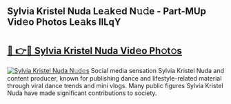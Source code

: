 ## Sylvia Kristel Nuda Le𝚊k𝚎d N𝚞𝚍e - Part-MUp Vid𝚎o Photos Le𝚊ks llLqY

# <h2><a href="http://fbcm2pr.evod.top/?m=Sylvia+Kristel+Nuda">🔗 👉🔴 Sylvia Kristel Nuda Vid𝚎o Ph𝚘t𝚘s</a></h2>

[![Sylvia Kristel Nuda N𝚞d𝚎s](https://i.imgur.com/8V9OHl7.gif)](http://fbcm2pr.evod.top/?m=Sylvia+Kristel+Nuda)
Social media sensation Sylvia Kristel Nuda and content producer, known for publishing dance and lifestyle-related material through viral dance trends and mini vlogs. Many public figures Sylvia Kristel Nuda have made significant contributions to society. 
